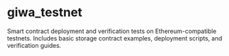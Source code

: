 # giwa_testnet
Smart contract deployment and verification tests on Ethereum-compatible testnets.  Includes basic storage contract examples, deployment scripts, and verification guides.
